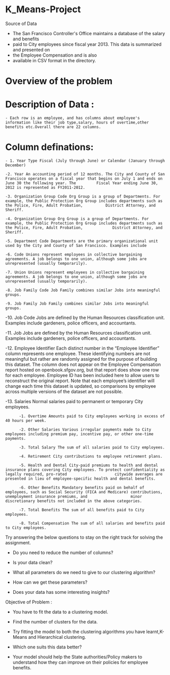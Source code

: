 # K_Means-Project
Source of Data
  - The San Francisco Controller's Office maintains a database of the salary and benefits
  - paid to City employees since fiscal year 2013. This data is summarized and presented on
  - the Employee Compensation and is also
  - available in CSV format in the directory.

# Overview of the problem
  # Description of Data :
    - Each row is an employee, and has columns about employee's information like their job type,salary, hours of overtime,other benefits etc.Overall there are 22 columns.
  
  # Column definations:
    - 1. Year Type Fiscal (July through June) or Calendar (January through December)

    -2. Year An accounting period of 12 months. The City and County of San Francisco operates on a fiscal year that begins on July 1 and ends on June 30 the following year. The         Fiscal Year ending June 30, 2012 is represented as FY2011-2012.
    
    -3. Organization Group Code Org Group is a group of Departments. For example, the Public Protection Org Group includes departments such as the Police, Fire, Adult Probation,          District Attorney, and Sheriff.

    -4. Organization Group Org Group is a group of Departments. For example, the Public Protection Org Group includes departments such as the Police, Fire, Adult Probation,             District Attorney, and Sheriff.

    -5. Department Code Departments are the primary organizational unit used by the City and County of San Francisco. Examples include

    -6. Code Unions represent employees in collective bargaining agreements. A job belongs to one union, although some jobs are unrepresented (usually temporarily).

    -7. Union Unions represent employees in collective bargaining agreements. A job belongs to one union, although some jobs are unrepresented (usually temporarily).

    -8. Job Family Code Job Family combines similar Jobs into meaningful groups.

    -9. Job Family Job Family combines similar Jobs into meaningful groups.
   -10. Job Code Jobs are defined by the Human Resources classification unit. Examples include gardeners, police officers, and accountants.

   -11. Job Jobs are defined by the Human Resources classification unit. Examples include gardeners, police officers, and accountants.

   -12. Employee Identifier Each distinct number in the “Employee Identifier” column represents one employee. These identifying numbers are not meaningful but rather are                 randomly assigned for the purpose of building this dataset. The column does not appear on the Employee Compensation report hosted on openbook.sfgov.org, but that report         does show one row for each employee. Employee ID has been included here to allow users to reconstruct the original report. Note that each employee’s identifier will             change each time this dataset is updated, so comparisons by employee across multiple versions of the dataset are not possible.

   -13. Salaries Normal salaries paid to permanent or temporary City employees.
   
          -1. Overtime Amounts paid to City employees working in excess of 40 hours per week.

          -2. Other Salaries Various irregular payments made to City employees including premium pay, incentive pay, or other one-time payments.

          -3. Total Salary The sum of all salaries paid to City employees.

          -4. Retirement City contributions to employee retirement plans.

          -5. Health and Dental City-paid premiums to health and dental insurance plans covering City employees. To protect confidentiality as legally required, pro-rated                     citywide averages are presented in lieu of employee-specific health and dental benefits.

          -6. Other Benefits Mandatory benefits paid on behalf of employees, such as Social Security (FICA and Medicare) contributions, unemployment insurance premiums, and                   minor discretionary benefits not included in the above categories.

          -7. Total Benefits The sum of all benefits paid to City employees.

          -8. Total Compensation The sum of all salaries and benefits paid to City employees.
          
  Try answering the below questions to stay on the right track for solving the assignment.
  
- Do you need to reduce the number of columns?

- Is your data clean?

- What all parameters do we need to give to our clustering algorithm?

- How can we get these parameters?

- Does your data has some interesting insights?

Objective of Problem :

  - You have to fit the data to a clustering model.

  - Find the number of clusters for the data.

  - Try fitting the model to both the clustering algorithms you have learnt,K-Means and Hierarchical clustering.

  - Which one suits this data better?

  - Your model should help the State authorities/Policy makers to understand how they can improve on their             policies for employee benefits.
